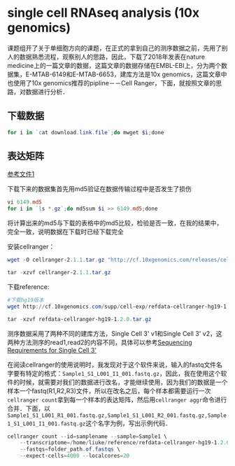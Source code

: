 # single cell RNAseq analysis (10x genomics)

课题组开了关于单细胞方向的课题，在正式的拿到自己的测序数据之前，先用了别人的数据熟悉流程，观察别人的思路，因此，下载了2018年发表在nature medicine上的一篇文章的数据，这篇文章的数据存储在EMBL-EBI上，分为两个数据集，E-MTAB-6149和E-MTAB-6653，建库方法是10x genomics，这篇文章中也使用了10x genomics推荐的pipline－－Cell Ranger，下面，就按照文章的思路，对数据进行分析．

## 下载数据

```powershell
for i in `cat download.link.file`;do mwget $i;done
```

## 表达矩阵

[参考文件1](https://support.10xgenomics.com/single-cell-gene-expression/software/pipelines/latest/what-is-cell-ranger)

下载下来的数据集首先用md5验证在数据传输过程中是否发生了损伤
```powershell
vi 6149.md5
for i in `ls *.gz`;do md5sum $i >> 6149.md5;done
```
将计算出来的md5与下载的表格中的md5比较，检验是否一致，在我的结果中，完全一致，说明数据在下载时已经下载完全

安装cellranger：
```powershell
wget -O cellranger-2.1.1.tar.gz "http://cf.10xgenomics.com/releases/cell-exp/cellranger-2.1.1.tar.gz?Expires=1532453768&Policy=eyJTdGF0ZW1lbnQiOlt7IlJlc291cmNlIjoiaHR0cDovL2NmLjEweGdlbm9taWNzLmNvbS9yZWxlYXNlcy9jZWxsLWV4cC9jZWxscmFuZ2VyLTIuMS4xLnRhci5neiIsIkNvbmRpdGlvbiI6eyJEYXRlTGVzc1RoYW4iOnsiQVdTOkVwb2NoVGltZSI6MTUzMjQ1Mzc2OH19fV19&Signature=CHM31vix7Nm2U6yPntuZX4rjIjcEvVL2y3ORUOF2Elo9AOOgXIFLWRocBGshtnonZcCYHu4A4VoQgRSYGFKEv6XSZEPbvToEt7tLxSq0KWIcWCfWdrJtcAJfOhj1YFVL~Fvjc-WDWdxmLenNYREQSbmFLn175Dn1sCGgKhuAmy3oJBbYwrULNraxinMhGEJKQm-vnr0C-FKRDLCnaMRoRpObIlncyJYYoGKv4SG2yaMh7d9Wqkc3Rt1IqNEDmC4jgLD8HuOYeKY6-fxQF4E-zh10LO9eU37YsHr3X8ng~W3IecfPKaU7hmMNCdZVKyxORIDbC~9p6-Is1bfNWWexxA__&Key-Pair-Id=APKAI7S6A5RYOXBWRPDA"

tar -xzvf cellranger-2.1.1.tar.gz
```

下载reference:
```powershell
#下载hg19版本
wget http://cf.10xgenomics.com/supp/cell-exp/refdata-cellranger-hg19-1.2.0.tar.gz

tar -xzvf refdata-cellranger-hg19-1.2.0.tar.gz
```

测序数据采用了两种不同的建库方法，Single Cell 3' v1和Single Cell 3' v2，这两种方法测序的read1,read2的内容不同，具体可以参考[Sequencing Requirements for Single Cell 3'](https://support.10xgenomics.com/single-cell-gene-expression/index/doc/specifications-sequencing-requirements-for-single-cell-3)


在阅读cellranger的使用说明时，我发现对于这个软件来说，输入的fastq文件名字要有特定的格式：`Sample1_S1_L001_I1_001.fastq.gz`，因此，我在使用这个软件的时候，就需要对我们的数据进行改名，才能继续使用，因为我们的数据是一个样本一个fastq(R1,R2,R3)文件，所以在改名之后，每个样本都需要运行一次`cellranger count`拿到每一个样本的表达矩阵，然后用`cellranger aggr`命令进行合并．下面，以`Sample1_S1_L001_R1_001.fastq.gz,Sample1_S1_L001_R2_001.fastq.gz,Sample1_S1_L001_I1_001.fastq.gz`这个名字为例，写出示例代码．

```powershell
cellranger count --id=samplename --sample=Sample1 \
    --transcriptome=/home/liuke/reference/refdata-cellranger-hg19-1.2.0 \
    --fastqs=folder_path.of.fastqs \
    --expect-cells=4000 --localcores=20
```

